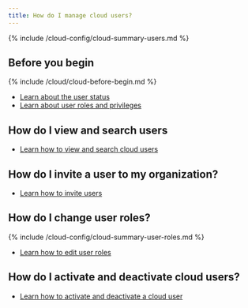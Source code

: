 ```yaml
---
title: How do I manage cloud users?
---
```


{% include /cloud-config/cloud-summary-users.md %}

## Before you begin

{% include /cloud/cloud-before-begin.md %}
* [Learn about the user status](/cloud/cloud-configuration/cloud-ref-user-status)
* [Learn about user roles and privileges](/cloud/cloud-ref-user-roles)

## How do I view and search users

* [Learn how to view and search cloud users](/cloud/cloud-configuration/cloud-users-view-search)

## How do I invite a user to my organization?

* [Learn how to invite users](/cloud/cloud-configuration/cloud-user-invite)

## How do I change user roles?

{% include /cloud-config/cloud-summary-user-roles.md %}

* [Learn how to edit user roles](/cloud/cloud-configuration/cloud-user-edit-role)

## How do I activate and deactivate cloud users?



* [Learn how to activate and deactivate a cloud user](/cloud/cloud-configuration/cloud-user-deactivate)
